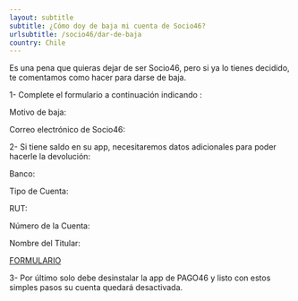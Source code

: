 ```yaml
---
layout: subtitle
subtitle: ¿Cómo doy de baja mi cuenta de Socio46?
urlsubtitle: /socio46/dar-de-baja
country: Chile
---
```

Es una pena que quieras dejar de ser Socio46, pero si ya lo tienes decidido, te comentamos como hacer para darse de baja.

1- Complete el formulario a continuación indicando :

Motivo de baja:

Correo electrónico de Socio46:

2- Si tiene saldo en su app, necesitaremos datos adicionales para poder hacerle la devolución:

Banco:

Tipo de Cuenta:

RUT:

Número de la Cuenta:

Nombre del Titular:

[FORMULARIO](/contact-us/3)

3- Por último solo debe desinstalar la app de PAGO46 y listo con estos simples pasos su cuenta quedará desactivada.
